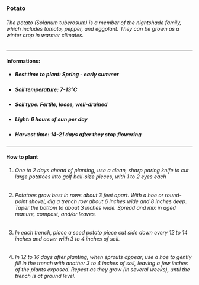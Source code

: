 ### Potato

###### The potato (Solanum tuberosum) is a member of the nightshade family, which includes tomato, pepper, and eggplant. They can be grown as a winter crop in warmer climates.

---

#### Informations:

- ##### Best time to plant: Spring - early summer
- ##### Soil temperature: 7-13°C
- ##### Soil type: Fertile, loose, well-drained
- ##### Light: 6 hours of sun per day
- ##### Harvest time: 14-21 days after they stop flowering

---

#### How to plant

1. ###### One to 2 days ahead of planting, use a clean, sharp paring knife to cut large potatoes into golf ball-size pieces, with 1 to 2 eyes each
2. ###### Potatoes grow best in rows about 3 feet apart. With a hoe or round-point shovel, dig a trench row about 6 inches wide and 8 inches deep. Taper the bottom to about 3 inches wide. Spread and mix in aged manure, compost, and/or leaves.
3. ###### In each trench, place a seed potato piece cut side down every 12 to 14 inches and cover with 3 to 4 inches of soil.
4. ###### In 12 to 16 days after planting, when sprouts appear, use a hoe to gently fill in the trench with another 3 to 4 inches of soil, leaving a few inches of the plants exposed. Repeat as they grow (in several weeks), until the trench is at ground level.

